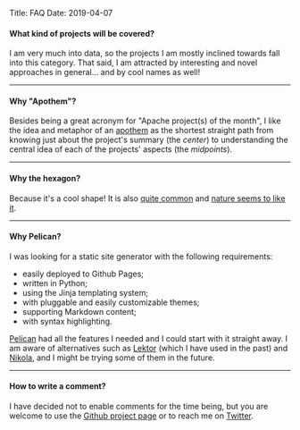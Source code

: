 Title: FAQ
Date: 2019-04-07

#### What kind of projects will be covered?

I am very much into data, so the projects I am mostly inclined towards fall into this category. That said, I am attracted by interesting and novel approaches in general... and by cool names as well!

---

#### Why "Apothem"?

Besides being a great acronym for "Apache project(s) of the month", I like the idea and metaphor of an [apothem](https://en.wikipedia.org/wiki/Apothem) as the shortest straight path from knowing just about the project's summary (the _center_) to understanding the central idea of each of the projects' aspects (the _midpoints_).

---

#### Why the hexagon?

Because it's a cool shape! It is also [quite common](https://interestingengineering.com/why-is-the-hexagon-everywhere-all-about-this-seemingly-common-shape) and [nature seems to like it](http://nautil.us/issue/35/boundaries/why-nature-prefers-hexagons).

---

#### Why Pelican?

I was looking for a static site generator with the following requirements:

* easily deployed to Github Pages;
* written in Python;
* using the Jinja templating system;
* with pluggable and easily customizable themes;
* supporting Markdown content;
* with syntax highlighting.

[Pelican](http://blog.getpelican.com/) had all the features I needed and I could start with it straight away. I am aware of alternatives such as [Lektor](https://www.getlektor.com/) (which I have used in the past) and [Nikola](https://getnikola.com/), and I might be trying some of them in the future.

---

#### How to write a comment?

I have decided not to enable comments for the time being, but you are welcome to use the [Github project page](https://github.com/nvitucci/apothem) or to reach me on [Twitter](https://twitter.com/nvitucci).
